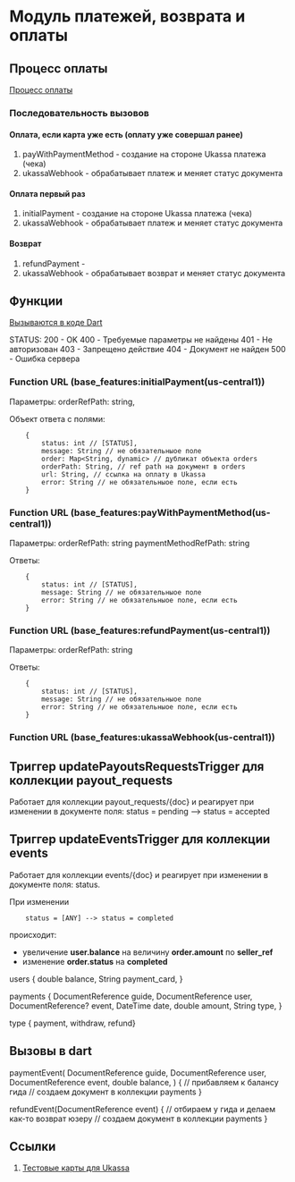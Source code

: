 # Модуль платежей, возврата и оплаты


## Процесс оплаты

[Процесс оплаты](https://drive.google.com/file/d/12a8Mt8ZIfCsqR3OEdjCwoS_dH3CWKeKD/view?usp=sharing)

### Последовательность вызовов

#### Оплата, если карта уже есть (оплату уже совершал ранее)
1. payWithPaymentMethod - создание на стороне Ukassa платежа (чека)
2. ukassaWebhook - обрабатывает платеж и меняет статус документа

#### Оплата первый раз
1. initialPayment - создание на стороне Ukassa платежа (чека)
2. ukassaWebhook - обрабатывает платеж и меняет статус документа

#### Возврат 
1. refundPayment - 
2. ukassaWebhook - обрабатывает возврат и меняет статус документа

## Функции 

[Вызываются в коде Dart](https://firebase.flutter.dev/docs/functions/usage/#calling-endpoints-with-parameters)

<!-- Функции требуют заголовок 
    Authorization: ${user_id_token} -->

STATUS:
    200 - OK
    400 - Требуемые параметры не найдены
    401 - Не авторизован
    403 - Запрещено действие
    404 - Документ не найден
    500 - Ошибка сервера

### Function URL (base_features:initialPayment(us-central1))

Параметры:
    orderRefPath: string,

Объект ответа с полями:
```
    {
        status: int // [STATUS],
        message: String // не обязательныое поле
        order: Map<String, dynamic> // дубликат объекта orders
        orderPath: String, // ref path на документ в orders
        url: String, // ссылка на оплату в Ukassa 
        error: String // не обязательныое поле, если есть
    }
```

### Function URL (base_features:payWithPaymentMethod(us-central1))

Параметры:
    orderRefPath: string
    paymentMethodRefPath: string

Ответы:
```
    {
        status: int // [STATUS],
        message: String // не обязательныое поле
        error: String // не обязательныое поле, если есть
    }
```

### Function URL (base_features:refundPayment(us-central1))

Параметры:
    orderRefPath: string

Ответы:
```
    {
        status: int // [STATUS],
        message: String // не обязательныое поле
        error: String // не обязательныое поле, если есть
    }
```

### Function URL (base_features:ukassaWebhook(us-central1))


## Триггер updatePayoutsRequestsTrigger для коллекции payout_requests
Работает для коллекции payout_requests/{doc} и реагирует при изменении в документе поля:
    status = pending --> status = accepted

## Триггер updateEventsTrigger для коллекции events 
Работает для коллекции events/{doc} и реагирует при изменении в документе поля: status.

При изменении 

```
    status = [ANY] --> status = completed 
``` 

происходит:
- увеличение **user.balance** на величину **order.amount** по **seller_ref** 
- изменение **order.status** на **completed**

<!-- Возможно, следует добавить в структуру коллекции поле message_ref - для того, чтобы изменять сообщение о выводе -->





users {
    double balance,
    String payment_card,
}


payments {
    DocumentReference guide,
    DocumentReference user,
    DocumentReference? event,
    DateTime date,
    double amount,
    String type,
}


type { payment, withdraw, refund}




## Вызовы в dart

paymentEvent(
    DocumentReference guide,
    DocumentReference user,
    DocumentReference event, 
    double balance,
    ) {
    // прибавляем к балансу гида
    // создаем документ в коллекции payments
}


refundEvent(DocumentReference event) {
    // отбираем у гида и делаем как-то возврат юзеру
    // создаем документ в коллекции payments
}



## Ссылки 

1. [Тестовые карты для Ukassa](https://yookassa.ru/developers/payment-acceptance/testing-and-going-live/testing#test-bank-card)